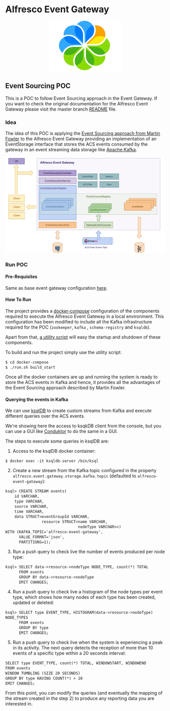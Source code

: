 # Alfresco Event Gateway

<p align="center">
  <img title="alfresco" alt='alfresco' src='docs/images/alfresco.png'  width="229px" height="160px"></img>
</p>

## Event Sourcing POC

This is a POC to follow Event Sourcing approach in the Event Gateway. If you want to check the original documentation for the Alfresco Event Gateway please
visit the master branch [README](https://github.com/Alfresco/alfresco-event-gateway) file.

### Idea

The idea of this POC is applying the [Event Sourcing approach from Martin Fowler](https://martinfowler.com/eaaDev/EventSourcing.html) to the Alfresco Event
Gateway providing an implementation of an EventStorage interface that stores the ACS events consumed by the gateway in an event streaming data storage like
[Apache Kafka](https://kafka.apache.org/).

![Architecture](docs/images/architecture.png)

### Run POC

#### Pre-Requisites

Same as base event gateway configuration [here](https://github.com/Alfresco/alfresco-event-gateway#pre-requisites).

#### How To Run

The project provides a [docker-compose](docker-compose/docker-compose.yml) configuration of the components required to execute the Alfresco Event Gateway in a
local environment. This configuration has been modified to include all the Kafka infrastructure required for the POC (```zookeeper```, ```kafka```
, ```schema-registry```
and ```ksqldb```).

Apart from that, [a utility script](docker-compose/run.sh) will easy the startup and shutdown of these components.

To build and run the project simply use the utility script:

```
$ cd docker-compose
$ ./run.sh build_start
```

Once all the docker containers are up and running the system is ready to store the ACS events in Kafka and hence, it provides all the advantages of the Event
Sourcing approach described by Martin Fowler.

#### Querying the events in Kafka

We can use [ksqlDB](https://ksqldb.io/) to create custom streams from Kafka and execute different queries over the ACS events.

We're showing here the access to ksqkDB client from the console, but you can use a GUI like [Conduktor](https://www.conduktor.io/) to do the same in a GUI.

The steps to execute some queries in ksqlDB are:

1. Access to the ksqlDB docker container:

```
$ docker exec -it ksqldb-server /bin/ksql
```

2. Create a new stream from the Kafka topic configured in the property ```alfresco.event.gateway.storage.kafka.topic``` (defaulted
   to ```alfresco-event-gateway```):

```
ksql> CREATE STREAM events(
    id VARCHAR,
    type VARCHAR,
    source VARCHAR,
    time VARCHAR,
    data STRUCT<eventGroupId VARCHAR,
                resource STRUCT<name VARCHAR,
                                nodeType VARCHAR>>)
WITH (KAFKA_TOPIC='alfresco-event-gateway',
      VALUE_FORMAT='json',
      PARTITIONS=1);
```

3. Run a push query to check live the number of events produced per node type:

```
ksql> SELECT data->resource->nodeType NODE_TYPE, count(*) TOTAL
      FROM events
      GROUP BY data->resource->nodeType
      EMIT CHANGES;
```

4. Run a push query to check live a histogram of the node types per event type, which shows how many nodes of each type has been created, updated or deleted:

```
ksql> SELECT type EVENT_TYPE, HISTOGRAM(data->resource->nodeType) NODE_TYPES
      FROM events
      GROUP BY type
      EMIT CHANGES;
```

5. Run a push query to check live when the system is experiencing a peak in its activity. The next query detects the reception of more than 10 events of a
   specific type within a 20 seconds interval:

```
SELECT type EVENT_TYPE, count(*) TOTAL, WINDOWSTART, WINDOWEND
FROM events
WINDOW TUMBLING (SIZE 20 SECONDS)
GROUP BY type HAVING COUNT(*) > 10
EMIT CHANGES;
```

From this point, you can modify the queries (and eventually the mapping of the stream created in the step 2) to produce any reporting data you are interested
in.
